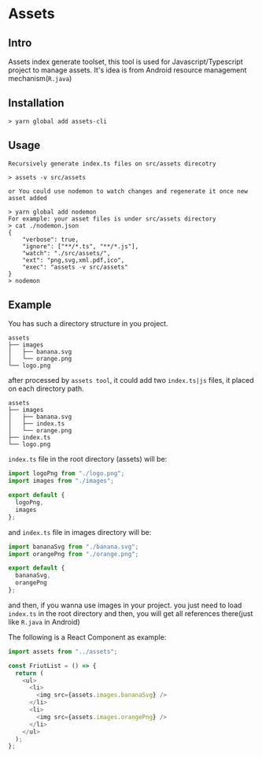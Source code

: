 # Assets

## Intro

Assets index generate toolset, this tool is used for Javascript/Typescript project to manage assets. It's idea is from Android resource management mechanism(`R.java`)

## Installation

```
> yarn global add assets-cli
```

## Usage

```
Recursively generate index.ts files on src/assets direcotry

> assets -v src/assets

or You could use nodemon to watch changes and regenerate it once new asset added

> yarn global add nodemon
For example: your asset files is under src/assets directory
> cat ./nodemon.json
{
    "verbose": true,
    "ignore": ["**/*.ts", "**/*.js"],
    "watch": "./src/assets/",
    "ext": "png,svg,xml.pdf,ico",
    "exec": "assets -v src/assets"
}
> nodemon

```

## Example

You has such a directory structure in you project.

```
assets
├── images
│   ├── banana.svg
│   └── orange.png
└── logo.png

```

after processed by `assets tool`, it could add two `index.ts|js` files, it placed on each directory path.

```
assets
├── images
│   ├── banana.svg
│   ├── index.ts
│   └── orange.png
├── index.ts
└── logo.png
```

`index.ts` file in the root directory (assets) will be:

```javascript
import logoPng from "./logo.png";
import images from "./images";

export default {
  logoPng,
  images
};
```

and `index.ts` file in images directory will be:

```javascript
import bananaSvg from "./banana.svg";
import orangePng from "./orange.png";

export default {
  bananaSvg,
  orangePng
};
```

and then, if you wanna use images in your project. you just need to load `index.ts` in the root directory and then, you will get all references there(just like `R.java` in Android)

The following is a React Component as example:

```javascript
import assets from "../assets";

const FriutList = () => {
  return (
    <ul>
      <li>
        <img src={assets.images.bananaSvg} />
      </li>
      <li>
        <img src={assets.images.orangePng} />
      </li>
    </ul>
  );
};
```
